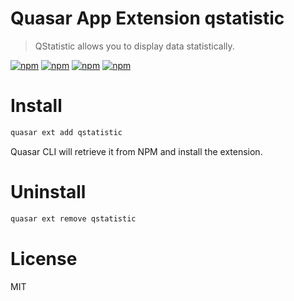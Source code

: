 # Quasar App Extension qstatistic
> QStatistic allows you to display data statistically.

[![npm](https://img.shields.io/npm/v/quasar-app-extension-qstatistic.svg?label=quasar-app-extension-qstatistic)](https://www.npmjs.com/package/quasar-app-extension-qstatistic)
[![npm](https://img.shields.io/npm/dt/quasar-app-extension-qstatistic.svg)](https://www.npmjs.com/package/quasar-app-extension-qstatistic)
[![npm](https://img.shields.io/npm/v/quasar-ui-qstatistic.svg?label=quasar-ui-qstatistic)](https://www.npmjs.com/package/quasar-ui-qstatistic)
[![npm](https://img.shields.io/npm/dt/quasar-ui-qstatistic.svg)](https://www.npmjs.com/package/quasar-ui-qstatistic)
# Install
```bash
quasar ext add qstatistic
```
Quasar CLI will retrieve it from NPM and install the extension.

# Uninstall
```bash
quasar ext remove qstatistic
```

# License
MIT
